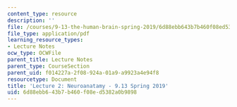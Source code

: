 ```yaml
---
content_type: resource
description: ''
file: /courses/9-13-the-human-brain-spring-2019/6d88ebb643b7b460f08ed5382a0b9898_MIT9_13S19_L02.pdf
file_type: application/pdf
learning_resource_types:
- Lecture Notes
ocw_type: OCWFile
parent_title: Lecture Notes
parent_type: CourseSection
parent_uid: f014227a-2f08-924a-01a9-a9923a4e94f8
resourcetype: Document
title: 'Lecture 2: Neuroanatamy - 9.13 Spring 2019'
uid: 6d88ebb6-43b7-b460-f08e-d5382a0b9898
---
```

